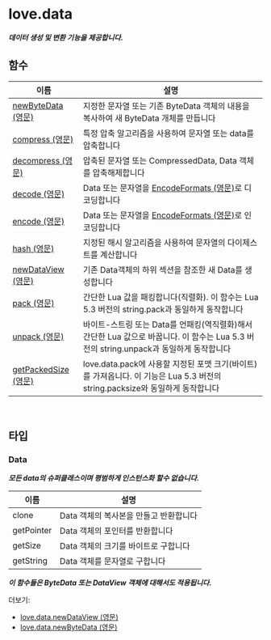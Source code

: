 # love.data

<b><i>
데이터 생성 및 변환 기능을 제공합니다.
</b></i>

## 함수

| 이름                                                                   | 설명                                                                                                                             |
|------------------------------------------------------------------------|---------------------------------------------------------------------------------------------------------------------------------|
| [newByteData (영문)](https://love2d.org/wiki/love.data.newByteData)     | 지정한 문자열 또는 기존 ByteData 객체의 내용을 복사하여 새 ByteData 개체를 만듭니다                                                  |
| [compress (영문)](https://love2d.org/wiki/love.data.compress)           | 특정 압축 알고리즘을 사용하여 문자열 또는 data를 압축합니다                                                                         |
| [decompress (영문)](https://love2d.org/wiki/love.data.decompress)       | 압축된 문자열 또는 CompressedData, Data 객체를 압축해제합니다                                                                      |
| [decode (영문)](https://love2d.org/wiki/love.data.decode)               | Data 또는 문자열을 [EncodeFormats (영문)](https://love2d.org/wiki/EncodeFormat)로 디코딩합니다                                    |
| [encode (영문)](https://love2d.org/wiki/love.data.encode)               | Data 또는 문자열을 [EncodeFormats (영문)](https://love2d.org/wiki/EncodeFormat)로 인코딩합니다                                    |
| [hash (영문)](https://love2d.org/wiki/love.data.hash)                   | 지정된 해시 알고리즘을 사용하여 문자열의 다이제스트를 계산합니다                                                                     |
| [newDataView (영문)](https://love2d.org/wiki/love.data.newDataView)     | 기존 Data객체의 하위 섹션을 참조한 새 Data를 생성합니다                                                                            |
| [pack (영문)](https://love2d.org/wiki/love.data.pack)                   | 간단한 Lua 값을 패킹합니다(직렬화). 이 함수는 Lua 5.3 버전의 string.pack과 동일하게 동작합니다                                       |
| [unpack (영문)](https://love2d.org/wiki/love.data.unpack)               | 바이트-스트링 또는 Data를 언패킹(역직렬화)해서 간단한 Lua 값으로 바꿉니다. 이 함수는 Lua 5.3 버전의 string.unpack과 동일하게 동작합니다 |
| [getPackedSize (영문)](https://love2d.org/wiki/love.data.getPackedSize) | love.data.pack에 사용할 지정된 포맷 크기(바이트)를 가져옵니다. 이 기능은 Lua 5.3 버전의 string.packsize와 동일하게 동작합니다         |


<br>

## 타입

### Data

**_모든 data의 슈퍼클래스이며 평범하게 인스턴스화 할수 없습니다._**

| 이름       | 설명                                               |
|------------|---------------------------------------------------|
| clone      | Data 객체의 복사본을 만들고 반환합니다               |
| getPointer | Data 객체의 포인터를 반환합니다                     |
| getSize    | Data 객체의 크기를 바이트로 구합니다                 |
| getString  | Data 객체를 문자열로 구합니다                       |

<b><i>
이 함수들은 ByteData 또는 DataView 객체에 대해서도 적용됩니다.
</b></i>

더보기:
- [love.data.newDataView (영문)](https://love2d.org/wiki/love.data.newDataView)
- [love.data.newByteData (영문)](https://love2d.org/wiki/love.data.newByteData)